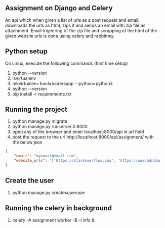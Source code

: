 ## Assignment on Django and Celery
An api which when given a list of urls as a post request and email,  downloads the urls as html, zips it and sends an email with zip file as  attachment.
Email trigeering of the zip file and scrapping of the html of the given website urls is done using celery and rabbitmq.

## Python setup

On Linux, execute the following commands (first time setup)
1. python --version
2. lsvirtualenv
3. mkvirtualenv bookreadersapp --python=python3
4. python --version
5. pip install -r requirements.txt

## Running the project
1. python manage.py migrate
2. python manage.py runserver 0:8000
3. open any of the browser and enter localhost:8000/api in url field
4. post the request to the url http://localhost:8000/api/assignment/ with the below json
```json
{
    "email": "myemail@email.com",
    "website_urls": "['https://stackoverflow.com', 'https://www.adnabu.com/']"
}
```
## Create the user
1. python manage.py createsuperuser

## Running the celery in background
1. celery -A assignment worker -B -l info &
